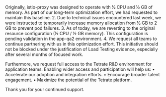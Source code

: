 Originally, istio-proxy was designed to operate with ½ CPU and ½ GB of memory. As part of our long-term optimization effort, we had requested to maintain this baseline.
	2.	Due to technical issues encountered last week, we were instructed to temporarily increase memory allocation from ½ GB to 2 GB to prevent pod failures.
	3.	As of today, we are reverting to the original resource configuration (½ CPU / ½ GB memory). This configuration is pending validation in the app-qa2 environment.
	4.	We request all teams to continue partnering with us in this optimization effort. This initiative should not be blocked under the justification of Load Testing evidence, especially after several months of focused work.

Furthermore, we request full access to the Tetrate R&D environment for application teams. Enabling wider access and participation will help us:
	•	Accelerate our adoption and integration efforts.
	•	Encourage broader talent engagement.
	•	Maximize the potential of the Tetrate platform.

Thank you for your continued support.
